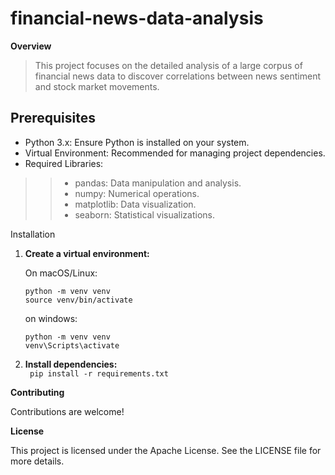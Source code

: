 # financial-news-data-analysis

**Overview**
> This project focuses on the detailed analysis of a large corpus of financial news data to discover correlations between news sentiment and stock market movements. 


## Prerequisites
* Python 3.x: Ensure Python is installed on your system.
* Virtual Environment: Recommended for managing project dependencies.
* Required Libraries:
>> * pandas: Data manipulation and analysis.
>> * numpy: Numerical operations.
>> * matplotlib: Data visualization.
>> * seaborn: Statistical visualizations.

Installation

1. **Create a virtual environment:**

   On macOS/Linux:
   ```
   python -m venv venv 
   source venv/bin/activate
   ```
   on windows:

   ```
   python -m venv venv
   venv\Scripts\activate
   ```

2. **Install dependencies:**   
   ``` pip install -r requirements.txt```


**Contributing**

Contributions are welcome!

**License**

This project is licensed under the Apache License. See the LICENSE file for more details.